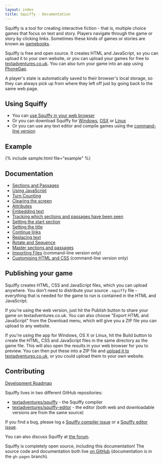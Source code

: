 ```yaml
---
layout: index
title: Squiffy - Documentation
---
```


Squiffy is a tool for creating interactive fiction - that is, multiple choice games that focus on text and story. Players navigate through the game or story by clicking links. Sometimes these kinds of games or stories are known as [gamebooks](http://en.wikipedia.org/wiki/Gamebook).

Squiffy is free and open source. It creates HTML and JavaScript, so you can upload it to your own website, or you can upload your games for free to [textadventures.co.uk](http://textadventures.co.uk). You can also turn your game into an app using [PhoneGap](http://phonegap.com/).

A player's state is automatically saved to their browser's local storage, so they can always pick up from where they left off just by going back to the same web page.

Using Squiffy
-------------

- You can [use Squiffy in your web browser](http://textadventures.co.uk/squiffy/editor)
- Or you can download Squiffy for [Windows](https://github.com/textadventures/squiffy-editor/releases/download/v4.0/Squiffy.4.0.Windows.exe), [OSX](https://github.com/textadventures/squiffy-editor/releases/download/v4.0/Squiffy.4.0.OS.X.dmg) or [Linux](https://github.com/textadventures/squiffy-editor/releases/download/v4.0/Squiffy.4.0.Linux.tar.gz)
- Or you can use any text editor and compile games using the [command-line version](cli.html)

Example
-------

{% include sample.html file="example" %}

Documentation
-------------

- [Sections and Passages](sections-passages.html)
- [Using JavaScript](javascript.html)
- [Turn Counting](turncount.html)
- [Clearing the screen](clear.html)
- [Attributes](attributes.html)
- [Embedding text](embed.html)
- [Tracking which sections and passages have been seen](seen.html)
- [Setting the start section](start.html)
- [Setting the title](title.html)
- [Continue links](continue.html)
- [Replacing text](replace.html)
- [Rotate and Sequence](rotate-sequence.html)
- [Master sections and passages](master.html)
- [Importing Files](import.html) (command-line version only)
- [Customising HTML and CSS](customise.html) (command-line version only)

Publishing your game
--------------------

Squiffy creates HTML, CSS and JavaScript files, which you can upload anywhere. You don't need to distribute your source `.squiffy` file - everything that is needed for the game to run is contained in the HTML and JavaScript.

If you're using the web version, just hit the Publish button to share your game on textadventures.co.uk. You can also choose "Export HTML and JavaScript" from the Download menu, which will give you a ZIP file you can upload to any website.

If you're using the app for Windows, OS X or Linux, hit the Build button to create the HTML, CSS and JavaScript files in the same directory as the game file. This will also open the results in your web browser for you to preview. You can then put these into a ZIP file and [upload it to textadventures.co.uk](http://textadventures.co.uk/create/submit), or you could upload them to your own website.

Contributing
------------

[Development Roadmap](roadmap.html)

Squiffy lives in two different GitHub repositories:

- [textadventures/squiffy](https://github.com/textadventures/squiffy) - the Squiffy compiler
- [textadventures/squiffy-editor](https://github.com/textadventures/squiffy-editor) - the editor (both web and downloadable versions are from the same source)

If you find a bug, please log a [Squiffy compiler issue](https://github.com/textadventures/squiffy/issues) or a [Squiffy editor issue](https://github.com/textadventures/squiffy-editor/issues).

You can also discuss Squiffy at [the forum](http://forum.textadventures.co.uk/viewforum.php?f=24).

Squiffy is completely open source, including this documentation! The source code and documentation both live [on GitHub](https://github.com/textadventures/squiffy) (documentation is in the `gh-pages` branch).